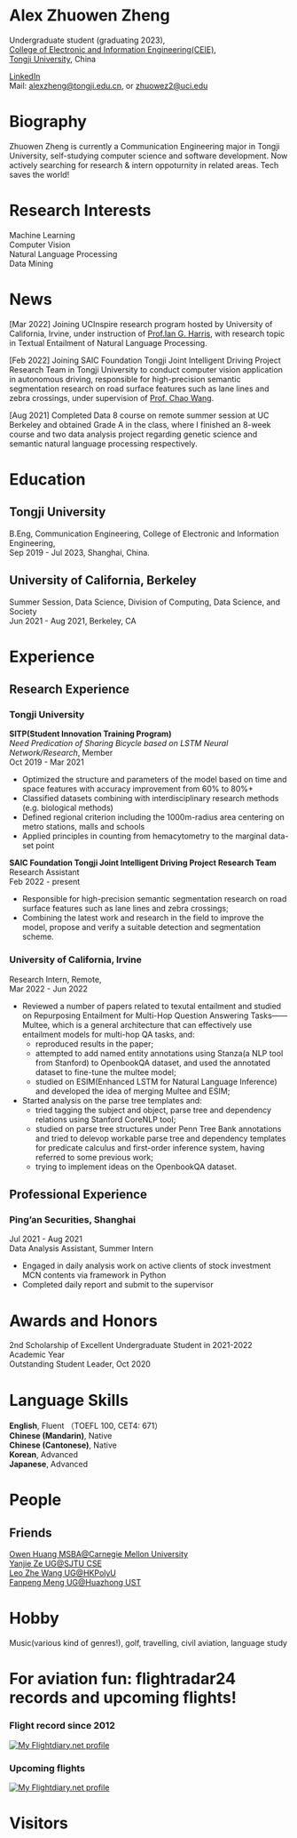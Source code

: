 # Alex Zhuowen Zheng

Undergraduate student (graduating 2023),  
[College of Electronic and Information Engineering(CEIE)](https://see-en.tongji.edu.cn),  
[Tongji University](https://en.tongji.edu.cn), China  

[LinkedIn](https://www.linkedin.com/in/alex-zheng-blkr)  
Mail: alexzheng@tongji.edu.cn, or
      zhuowez2@uci.edu
      
# Biography

Zhuowen Zheng is currently a Communication Engineering major in Tongji University, self-studying computer science and software development. 
Now actively searching for research & intern oppoturnity in related areas. Tech saves the world!

# Research Interests
Machine Learning  
Computer Vision  
Natural Language Processing  
Data Mining

# News  

[Mar 2022] Joining UCInspire research program hosted by University of California, Irvine, under instruction of [Prof.Ian G. Harris](https://www.ics.uci.edu/~harris/), with research topic in Textual Entailment of Natural Language Processing.  

[Feb 2022] Joining SAIC Foundation Tongji Joint Intelligent Driving Project Research Team in Tongji University to conduct computer vision application in autonomous driving, responsible for high-precision semantic segmentation research on road surface features such as lane lines and zebra crossings, under supervision of [Prof. Chao Wang](https://see.tongji.edu.cn/info/1154/9075.htm).  

[Aug 2021] Completed Data 8 course on remote summer session at UC Berkeley and obtained Grade A in the class, where I finished an 8-week course and two data analysis project regarding genetic science and semantic natural language processing respectively.    

# Education
## Tongji University
B.Eng, Communication Engineering, College of Electronic and Information Engineering,  
Sep 2019 - Jul 2023, Shanghai, China. 

## University of California, Berkeley
Summer Session, Data Science, Division of Computing, Data Science, and Society  
Jun 2021 - Aug 2021, Berkeley, CA  

# Experience 
## Research Experience

### Tongji University
**SITP(Student Innovation Training Program)**  
*Need Predication of Sharing Bicycle based on LSTM Neural Network/Research*, Member  
Oct 2019 - Mar 2021  
- Optimized the structure and parameters of the model based on time and space features with accuracy improvement from 60% to 80%+  
- Classified datasets combining with interdisciplinary research methods (e.g. biological methods)  
- Defined regional criterion including the 1000m-radius area centering on metro stations, malls and schools  
- Applied principles in counting from hemacytometry to the marginal data-set point  

**SAIC Foundation Tongji Joint Intelligent Driving Project Research Team**  
Research Assistant  
Feb 2022 - present  
- Responsible for high-precision semantic segmentation research on road surface features such as lane lines and zebra crossings;  
- Combining the latest work and research in the field to improve the model, propose and verify a suitable detection and segmentation scheme.  

### University of California, Irvine   
Research Intern, Remote,  
Mar 2022 - Jun 2022
 -  Reviewed a number of papers related to texutal entailment and studied on Repurposing Entailment for Multi-Hop Question Answering Tasks——Multee, which is a general architecture that can effectively use entailment models for multi-hop QA tasks, and:
      + reproduced results in the paper; 
      + attempted to add named entity annotations using Stanza(a NLP tool from Stanford) to OpenbookQA dataset, and used the annotated dataset to fine-tune the multee model;
      + studied on ESIM(Enhanced LSTM for Natural Language Inference) and developed the idea of merging Multee and ESIM; 
  - Started analysis on the parse tree templates and:
      + tried tagging the subject and object, parse tree and dependency relations using Stanford CoreNLP tool;
      + studied on parse tree structures under Penn Tree Bank annotations and tried to delevop workable parse tree and dependency templates for predicate calculus and first-order inference system, having referred to some previous work;
      + trying to implement ideas on the OpenbookQA dataset.

## Professional Experience
### Ping’an Securities, Shanghai
Jul 2021 - Aug 2021  
Data Analysis Assistant, Summer Intern  
 - Engaged in daily analysis work on active clients of stock investment MCN contents via framework in Python  
 - Completed daily report and submit to the supervisor  

# Awards and Honors
2nd Scholarship of Excellent Undergraduate Student in 2021-2022 Academic Year  
Outstanding Student Leader, Oct 2020  

# Language Skills

**English**, Fluent  （TOEFL 100, CET4: 671）  
**Chinese (Mandarin)**, Native  
**Chinese (Cantonese)**, Native  
**Korean**, Advanced  
**Japanese**, Advanced  

# People
## Friends
[Owen Huang MSBA@Carnegie Mellon University](https://www.linkedin.com/in/haohuang99/)  
[Yanjie Ze UG@SJTU CSE](https://yanjieze.com)  
[Leo Zhe Wang UG@HKPolyU](https://zhe-wang0018.github.io/)  
[Fanpeng Meng UG@Huazhong UST](https://mfp0610.github.io/)

# Hobby
Music(various kind of genres!), golf, travelling, civil aviation, language study

# For aviation fun: flightradar24 records and upcoming flights!
### Flight record since 2012  
<a href="https://my.flightradar24.com/Alex4seasons"><img src="https://banners-my.flightradar24.com/Alex4seasons.png" alt="My Flightdiary.net profile" /></a>  
### Upcoming flights  
<a href="https://my.flightradar24.com/Alex4seasons-future"><img src="https://banners-my.flightradar24.com/Alex4seasons-future.png" alt="My Flightdiary.net profile" /></a>  

# Visitors
<script type="text/javascript" id="clstr_globe" src="//clustrmaps.com/globe.js?d=gvanrDP9UeoFohRR-9KCMLyeFR1K-b9nXsfpibiZvcM"></script>  

